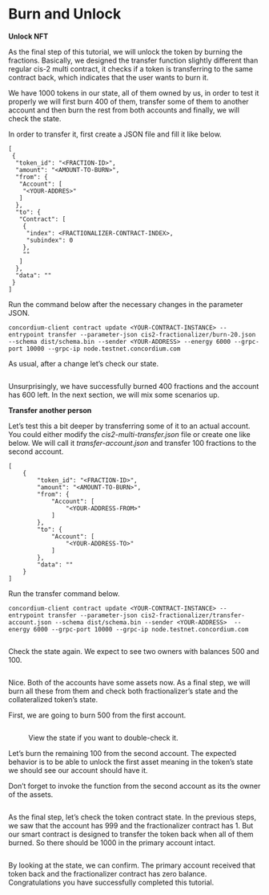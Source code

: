 # Burn and Unlock

**Unlock NFT**

As the final step of this tutorial, we will unlock the token by burning the fractions. Basically, we designed the transfer function slightly different than regular cis-2 multi contract, it checks if a token is transferring to the same contract back, which indicates that the user wants to burn it.&#x20;

We have 1000 tokens in our state, all of them owned by us, in order to test it properly we will first burn 400 of them, transfer some of them to another account and then burn the rest from both accounts and finally, we will check the state.

In order to transfer it, first create a JSON file and fill it like below.

```
[
 {
  "token_id": "<FRACTION-ID>",
  "amount": "<AMOUNT-TO-BURN>",
  "from": {
   "Account": [
    "<YOUR-ADDRES>"
   ]
  },
  "to": {
   "Contract": [
    {
     "index": <FRACTIONALIZER-CONTRACT-INDEX>,
     "subindex": 0
    },
    ""
   ]
  },
  "data": ""
 }
]
```

Run the command below after the necessary changes in the parameter JSON.&#x20;

```
concordium-client contract update <YOUR-CONTRACT-INSTANCE> --entrypoint transfer --parameter-json cis2-fractionalizer/burn-20.json --schema dist/schema.bin --sender <YOUR-ADDRESS> --energy 6000 --grpc-port 10000 --grpc-ip node.testnet.concordium.com
```

As usual, after a change let’s check our state.&#x20;

<figure><img src="https://cdn-images-1.medium.com/max/1600/1*sBU_7vcuVsa54A4nzKvd6w.png" alt=""><figcaption></figcaption></figure>

Unsurprisingly, we have successfully burned 400 fractions and the account has 600 left. In the next section, we will mix some scenarios up.&#x20;

**Transfer another person**

Let’s test this a bit deeper by transferring some of it to an actual account. You could either modify the _cis2-multi-transfer.json_ file or create one like below. We will call it _transfer-account.json_ and transfer 100 fractions to the second account.

```
[
    {
        "token_id": "<FRACTION-ID>",
        "amount": "<AMOUNT-TO-BURN>",
        "from": {
            "Account": [
                "<YOUR-ADDRESS-FROM>"
            ]
        },
        "to": {
            "Account": [
                "<YOUR-ADDRESS-TO>"
            ]
        },
        "data": ""
    }
]
```

Run the transfer command below.

```
concordium-client contract update <YOUR-CONTRACT-INSTANCE> --entrypoint transfer --parameter-json cis2-fractionalizer/transfer-account.json --schema dist/schema.bin --sender <YOUR-ADDRESS>  --energy 6000 --grpc-port 10000 --grpc-ip node.testnet.concordium.com
```

<figure><img src="https://cdn-images-1.medium.com/max/1600/1*oA-D1ExGr4j8EoC_jZpTtQ.png" alt=""><figcaption></figcaption></figure>

Check the state again. We expect to see two owners with balances 500 and 100.

<figure><img src="https://cdn-images-1.medium.com/max/1600/1*0OsgFrfi3sgyisfLR7-YBA.png" alt=""><figcaption></figcaption></figure>

Nice. Both of the accounts have some assets now. As a final step, we will burn all these from them and check both fractionalizer’s state and the collateralized token’s state.

First, we are going to burn 500 from the first account.&#x20;

<figure><img src="https://cdn-images-1.medium.com/max/1600/1*ZhfWgpqBdekYG1-jPxSZwg.png" alt=""><figcaption><p>View the state if you want to double-check it.</p></figcaption></figure>

Let’s burn the remaining 100 from the second account. The expected behavior is to be able to unlock the first asset meaning in the token’s state we should see our account should have it.

Don’t forget to invoke the function from the second account as its the owner of the assets.&#x20;

<figure><img src="https://cdn-images-1.medium.com/max/1600/1*22yGyaKaDMx86OoiX8V-TQ.png" alt=""><figcaption></figcaption></figure>

As the final step, let’s check the token contract state. In the previous steps, we saw that the account has 999 and the fractionalizer contract has 1. But our smart contract is designed to transfer the token back when all of them burned. So there should be 1000 in the primary account intact.&#x20;

<figure><img src="https://cdn-images-1.medium.com/max/1600/1*Ab9VgBW6LPZej-XCMp2qag.png" alt=""><figcaption></figcaption></figure>

By looking at the state, we can confirm. The primary account received that token back and the fractionalizer contract has zero balance. Congratulations you have successfully completed this tutorial.
